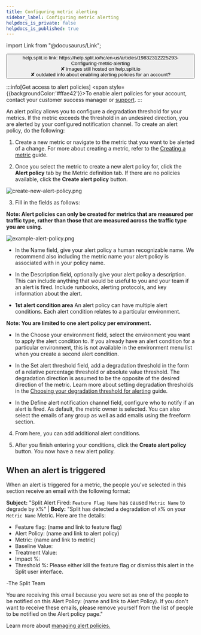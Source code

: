 ```yaml
---
title: Configuring metric alerting
sidebar_label: Configuring metric alerting
helpdocs_is_private: false
helpdocs_is_published: true
---
```


import Link from "@docusaurus/Link";

<p>
  <button style={{borderRadius:'8px', border:'1px', fontFamily:'Courier New', fontWeight:'800', textAlign:'left'}}> help.split.io link: https://help.split.io/hc/en-us/articles/19832312225293-Configuring-metric-alerting <br /> ✘ images still hosted on help.split.io <br /> <span style={{backgroundColor:'#ffae42'}}>✘ outdated info about enabling alerting policies for an account?</span> </button>
</p>

:::info[Get access to alert policies]
<span style={{backgroundColor:'#ffae42'}}>To enable alert policies for your account, contact your customer success manager or [support](mailto:support@split.io).</span>
:::

An alert policy allows you to configure a degradation threshold for your metrics. If the metric exceeds the threshold in an undesired direction, you are alerted by your configured notification channel. To create an alert policy, do the following:

1. Create a new metric or navigate to the metric that you want to be alerted of a change. For more about creating a metric, refer to the [Creating a metric](https://help.split.io/hc/en-us/articles/360020586132-Create-a-metric) guide. 

2. Once you select the metric to create a new alert policy for, click the **Alert policy** tab by the Metric definition tab. If there are no policies available, click the **Create alert policy** button.

<p>
  <img src="https://help.split.io/hc/article_attachments/12488519234445" alt="create-new-alert-policy.png" />
</p>

 3. Fill in the fields as follows:

**Note: Alert policies can only be created for metrics that are measured per traffic type, rather than those that are measured across the traffic type you are using.**

<p>
     <img src="https://help.split.io/guide-media/01H1YRF13KBGR34Y0FND3121M3" alt="example-alert-policy.png" />
 </p>

  * In the Name field, give your alert policy a human recognizable name. We recommend also including the metric name your alert policy is associated with in your policy name. 

  * In the Description field, optionally give your alert policy a description. This can include anything that would be useful to you and your team if an alert is fired. Include runbooks, alerting protocols, and key information about the alert.

  * **1st alert condition area** An alert policy can have multiple alert conditions. Each alert condition relates to a particular environment. 

**Note: You are limited to one alert policy per environment.**

 * In the Choose your environment field, select the environment you want to apply the alert condition to. If you already have an alert condition for a particular environment, this is not available in the environment menu list when you create a second alert condition. 

* In the Set alert threshold field, add a degradation threshold in the form of a relative percentage threshold or absolute value threshold. The degradation direction is assumed to be the opposite of the desired direction of the metric. Learn more about setting degradation thresholds in the [Choosing your degradation threshold for alerting](https://help.split.io/hc/en-us/articles/360030908431-Choosing-your-degradation-threshold-for-alerting) guide.

* In the Define alert notification channel field, configure who to notify if an alert is fired. As default, the metric owner is selected. You can also select the emails of any group as well as add emails using the freeform section. 

4. From here, you can add additional alert conditions.

5. After you finish entering your conditions, click the **Create alert policy** button. You now have a new alert policy.

## When an alert is triggered

When an alert is triggered for a metric, the people you've selected in this section receive an email with the following format:

**Subject:** "Split Alert Fired: `Feature Flag Name` has caused `Metric Name` to degrade by `X`%" |
**Body:**	"Split has detected a degradation of `X`% on your `Metric Name` Metric. Here are the details:
* Feature flag: (name and link to feature flag)
* Alert Policy: (name and link to alert policy)
* Metric: (name and link to metric)
* Baseline Value: 
* Treatment Value:
* Impact %:
* Threshold %: 
Please either kill the feature flag or dismiss this alert in the Split user interface.

-The Split Team

You are receiving this email because you were set as one of the people to be notified on this Alert Policy: (name and link to Alert Policy). If you don't want to receive these emails, please remove yourself from the list of people to be notified on the Alert policy page." 

Learn more about [managing alert policies.](https://help.split.io/hc/en-us/articles/360030045491)